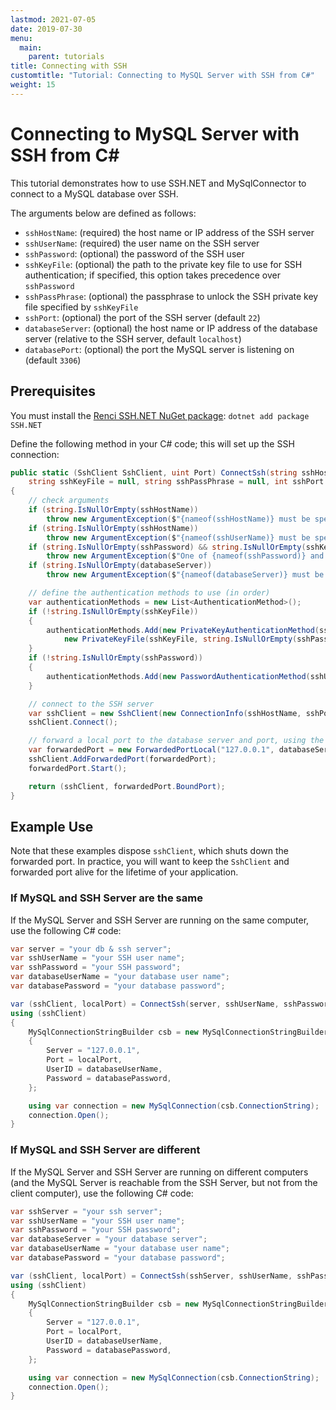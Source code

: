 ```yaml
---
lastmod: 2021-07-05
date: 2019-07-30
menu:
  main:
    parent: tutorials
title: Connecting with SSH
customtitle: "Tutorial: Connecting to MySQL Server with SSH from C#"
weight: 15
---
```


# Connecting to MySQL Server with SSH from C\#

This tutorial demonstrates how to use SSH.NET and MySqlConnector to connect to a MySQL database over SSH.

The arguments below are defined as follows:

* `sshHostName`: (required) the host name or IP address of the SSH server
* `sshUserName`: (required) the user name on the SSH server
* `sshPassword`: (optional) the password of the SSH user
* `sshKeyFile`: (optional) the path to the private key file to use for SSH authentication; if specified, this option takes precedence over `sshPassword`
* `sshPassPhrase`: (optional) the passphrase to unlock the SSH private key file specified by `sshKeyFile`
* `sshPort`: (optional) the port of the SSH server (default `22`)
* `databaseServer`: (optional) the host name or IP address of the database server (relative to the SSH server, default `localhost`)
* `databasePort`: (optional) the port the MySQL server is listening on (default `3306`)

## Prerequisites

You must install the [Renci SSH.NET NuGet package](https://www.nuget.org/packages/SSH.NET/): `dotnet add package SSH.NET`

Define the following method in your C# code; this will set up the SSH connection:

```csharp
public static (SshClient SshClient, uint Port) ConnectSsh(string sshHostName, string sshUserName, string sshPassword = null,
	string sshKeyFile = null, string sshPassPhrase = null, int sshPort = 22, string databaseServer = "localhost", int databasePort = 3306)
{
	// check arguments
	if (string.IsNullOrEmpty(sshHostName))
		throw new ArgumentException($"{nameof(sshHostName)} must be specified.", nameof(sshHostName));
	if (string.IsNullOrEmpty(sshHostName))
		throw new ArgumentException($"{nameof(sshUserName)} must be specified.", nameof(sshUserName));
	if (string.IsNullOrEmpty(sshPassword) && string.IsNullOrEmpty(sshKeyFile))
		throw new ArgumentException($"One of {nameof(sshPassword)} and {nameof(sshKeyFile)} must be specified.");
	if (string.IsNullOrEmpty(databaseServer))
		throw new ArgumentException($"{nameof(databaseServer)} must be specified.", nameof(databaseServer));

	// define the authentication methods to use (in order)
	var authenticationMethods = new List<AuthenticationMethod>();
	if (!string.IsNullOrEmpty(sshKeyFile))
	{
		authenticationMethods.Add(new PrivateKeyAuthenticationMethod(sshUserName,
			new PrivateKeyFile(sshKeyFile, string.IsNullOrEmpty(sshPassPhrase) ? null : sshPassPhrase)));
	}
	if (!string.IsNullOrEmpty(sshPassword))
	{
		authenticationMethods.Add(new PasswordAuthenticationMethod(sshUserName, sshPassword));
	}

	// connect to the SSH server
	var sshClient = new SshClient(new ConnectionInfo(sshHostName, sshPort, sshUserName, authenticationMethods.ToArray()));
	sshClient.Connect();

	// forward a local port to the database server and port, using the SSH server
	var forwardedPort = new ForwardedPortLocal("127.0.0.1", databaseServer, (uint) databasePort);
	sshClient.AddForwardedPort(forwardedPort);
	forwardedPort.Start();

	return (sshClient, forwardedPort.BoundPort);
}
```

## Example Use

Note that these examples dispose `sshClient`, which shuts down the forwarded port. In practice, you will
want to keep the `SshClient` and forwarded port alive for the lifetime of your application.

### If MySQL and SSH Server are the same

If the MySQL Server and SSH Server are running on the same computer, use the following C# code:

```csharp
var server = "your db & ssh server";
var sshUserName = "your SSH user name";
var sshPassword = "your SSH password";
var databaseUserName = "your database user name";
var databasePassword = "your database password";

var (sshClient, localPort) = ConnectSsh(server, sshUserName, sshPassword);
using (sshClient)
{
	MySqlConnectionStringBuilder csb = new MySqlConnectionStringBuilder
	{
		Server = "127.0.0.1",
		Port = localPort,
		UserID = databaseUserName,
		Password = databasePassword,
	};

	using var connection = new MySqlConnection(csb.ConnectionString);
	connection.Open();
}
```

### If MySQL and SSH Server are different

If the MySQL Server and SSH Server are running on different computers (and the MySQL Server
is reachable from the SSH Server, but not from the client computer), use the following C# code:

```csharp
var sshServer = "your ssh server";
var sshUserName = "your SSH user name";
var sshPassword = "your SSH password";
var databaseServer = "your database server";
var databaseUserName = "your database user name";
var databasePassword = "your database password";

var (sshClient, localPort) = ConnectSsh(sshServer, sshUserName, sshPassword, databaseServer: databaseServer);
using (sshClient)
{
	MySqlConnectionStringBuilder csb = new MySqlConnectionStringBuilder
	{
		Server = "127.0.0.1",
		Port = localPort,
		UserID = databaseUserName,
		Password = databasePassword,
	};

	using var connection = new MySqlConnection(csb.ConnectionString);
	connection.Open();
}
```